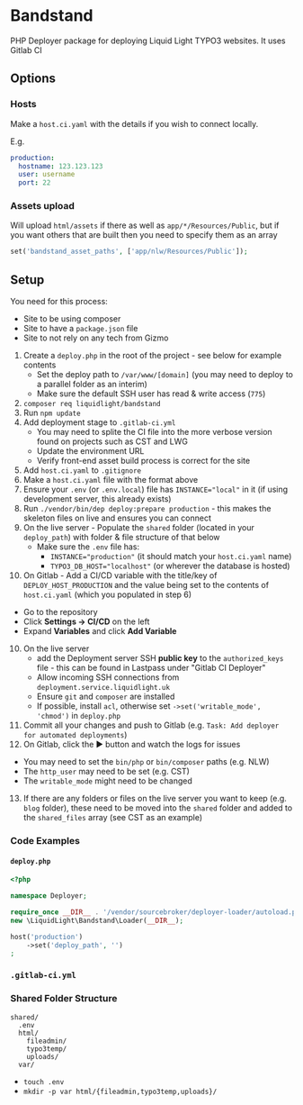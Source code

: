 # Bandstand

PHP Deployer package for deploying Liquid Light TYPO3 websites. It uses Gitlab CI

## Options

### Hosts

Make a `host.ci.yaml` with the details if you wish to connect locally.

E.g.

```yaml
production:
  hostname: 123.123.123
  user: username
  port: 22
```

### Assets upload

Will upload `html/assets` if there as well as `app/*/Resources/Public`, but if you want others that are built then you need to specify them as an array

```php
set('bandstand_asset_paths', ['app/nlw/Resources/Public']);
```

## Setup

You need for this process:

- Site to be using composer
- Site to have a `package.json` file
- Site to not rely on any tech from Gizmo

1. Create a `deploy.php` in the root of the project - see below for example contents
   - Set the deploy path to `/var/www/[domain]` (you may need to deploy to a parallel folder as an interim)
   - Make sure the default SSH user has read & write access (`775`)
2. `composer req liquidlight/bandstand`
3. Run `npm update`
4. Add deployment stage to `.gitlab-ci.yml` 
   - You may need to splite the CI file into the more verbose version found on projects such as CST and LWG
   - Update the environment URL
   - Verify front-end asset build process is correct for the site
5. Add `host.ci.yaml` to `.gitignore`
6. Make a `host.ci.yaml` file with the format above
7. Ensure your `.env` (or `.env.local`) file has `INSTANCE="local"` in it (if using development server, this already exists)
8. Run `./vendor/bin/dep deploy:prepare production` - this makes the skeleton files on live and ensures you can connect
9. On the live server - Populate the `shared` folder (located in your `deploy_path`) with folder & file structure of that below
   - Make sure the `.env` file has:
      - `INSTANCE="production"` (it should match your `host.ci.yaml` name) 
      - `TYPO3_DB_HOST="localhost"` (or wherever the database is hosted)
10. On Gitlab - Add a CI/CD variable with the title/key of `DEPLOY_HOST_PRODUCTION` and the value being set to the contents of `host.ci.yaml` (which you populated in step 6)
   - Go to the repository
   - Click **Settings -> CI/CD** on the left
   - Expand **Variables** and click **Add Variable**
10. On the live server 
    - add the Deployment server SSH **public key** to the `authorized_keys` file - this can be found in Lastpass under "Gitlab CI Deployer"
    - Allow incoming SSH connections from `deployment.service.liquidlight.uk` 
    - Ensure `git` and `composer` are installed
    - If possible, install `acl`, otherwise set `->set('writable_mode', 'chmod')` in `deploy.php`
11. Commit all your changes and push to Gitlab (e.g. `Task: Add deployer for automated deployments`)
12. On Gitlab, click the ▶️ button and watch the logs for issues
   - You may need to set the `bin/php` or `bin/composer` paths (e.g. NLW)
   - The `http_user` may need to be set (e.g. CST)
   - The `writable_mode` might need to be changed
13. If there are any folders or files on the live server you want to keep (e.g. `blog` folder), these need to be moved into the `shared` folder and added to the `shared_files` array (see CST as an example)


### Code Examples

#### `deploy.php`

```php
<?php

namespace Deployer;

require_once __DIR__ . '/vendor/sourcebroker/deployer-loader/autoload.php';
new \LiquidLight\Bandstand\Loader(__DIR__);

host('production')
	->set('deploy_path', '')
;

```

### `.gitlab-ci.yml`

### Shared Folder Structure

```
shared/
  .env
  html/
    fileadmin/
    typo3temp/
    uploads/
  var/
```

- `touch .env`
- `mkdir -p var html/{fileadmin,typo3temp,uploads}/`
